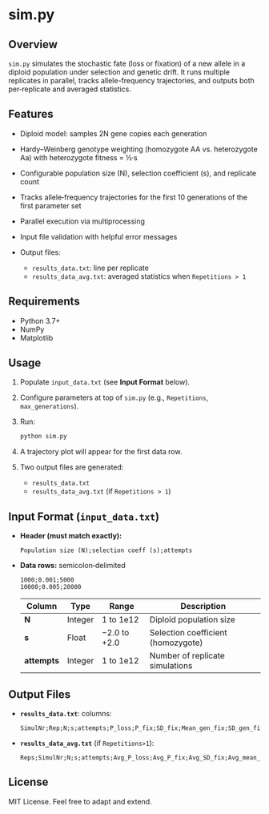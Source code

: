 # sim.py

## Overview

`sim.py` simulates the stochastic fate (loss or fixation) of a new allele in a diploid population under selection and genetic drift. It runs multiple replicates in parallel, tracks allele-frequency trajectories, and outputs both per‐replicate and averaged statistics.

## Features

* Diploid model: samples 2N gene copies each generation
* Hardy–Weinberg genotype weighting (homozygote AA vs. heterozygote Aa) with heterozygote fitness = ½·s
* Configurable population size (N), selection coefficient (s), and replicate count
* Tracks allele‐frequency trajectories for the first 10 generations of the first parameter set
* Parallel execution via multiprocessing
* Input file validation with helpful error messages
* Output files:

  * `results_data.txt`: line per replicate
  * `results_data_avg.txt`: averaged statistics when `Repetitions > 1`

## Requirements

* Python 3.7+
* NumPy
* Matplotlib

## Usage

1. Populate `input_data.txt` (see **Input Format** below).
2. Configure parameters at top of `sim.py` (e.g., `Repetitions`, `max_generations`).
3. Run:

   ```bash
   python sim.py
   ```
4. A trajectory plot will appear for the first data row.
5. Two output files are generated:

   * `results_data.txt`
   * `results_data_avg.txt` (if `Repetitions > 1`)

## Input Format (`input_data.txt`)

* **Header (must match exactly):**

  ```
  Population size (N);selection coeff (s);attempts
  ```
* **Data rows:** semicolon‐delimited

  ```
  1000;0.001;5000
  10000;0.005;20000
  ```

  | Column       | Type    | Range        | Description                        |
  | ------------ | ------- | ------------ | ---------------------------------- |
  | **N**        | Integer | 1 to 1e12    | Diploid population size            |
  | **s**        | Float   | −2.0 to +2.0 | Selection coefficient (homozygote) |
  | **attempts** | Integer | 1 to 1e12    | Number of replicate simulations    |

## Output Files

* **`results_data.txt`**: columns:

  ```
  SimulNr;Rep;N;s;attempts;P_loss;P_fix;SD_fix;Mean_gen_fix;SD_gen_fix
  ```
* **`results_data_avg.txt`** (if `Repetitions>1`):

  ```
  Reps;SimulNr;N;s;attempts;Avg_P_loss;Avg_P_fix;Avg_SD_fix;Avg_mean_gen_fix;Avg_SD_gen_fix
  ```

## License

MIT License. Feel free to adapt and extend.
